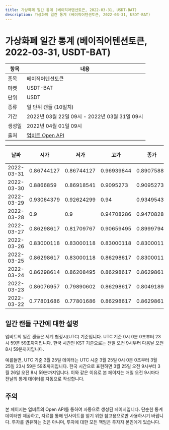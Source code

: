 ```yaml
---
title: 가상화폐 일간 통계 (베이직어텐션토큰, 2022-03-31, USDT-BAT)
description: 가상화폐 일간 통계 (베이직어텐션토큰, 2022-03-31, USDT-BAT)
---
```



가상화폐 일간 통계 (베이직어텐션토큰, 2022-03-31, USDT-BAT)
===

|항목|내용|
|--|--|
|종목|베이직어텐션토큰|
|마켓|USDT-BAT|
|단위|USDT|
|종류|일 단위 캔들 (10일치)|
|기간|2022년 03월 22일 09시 - 2022년 03월 31일 09시|
|생성일|2022년 04월 01일 09시|
|출처|[업비트 Open API](https://docs.upbit.com)|


|날짜|시가|저가|고가|종가|비고|
|--|--|--|--|--|--|
|2022-03-31|0.86744127|0.86744127|0.96939844|0.89075883|    |
|2022-03-30|0.8866859|0.86918541|0.9095273|0.9095273|    |
|2022-03-29|0.93064379|0.92624299|0.94|0.93495433|    |
|2022-03-28|0.9|0.9|0.94708286|0.94708286|    |
|2022-03-27|0.86298617|0.81709767|0.90659495|0.89997947|    |
|2022-03-26|0.83000118|0.83000118|0.83000118|0.83000118|    |
|2022-03-25|0.86298617|0.83000118|0.86298617|0.83000118|    |
|2022-03-24|0.86298614|0.86208495|0.86298617|0.86298617|    |
|2022-03-23|0.86076957|0.79890602|0.86298617|0.80491897|    |
|2022-03-22|0.77801686|0.77801686|0.86298617|0.86298617|    |


일간 캔들 구간에 대한 설명
---


업비트의 일간 캔들은 세계 협정시(UTC) 기준입니다. 
UTC 기준 0시 0분 0초부터 23시 59분 59초까지입니다. 
한국 시간인 KST 기준으로는 전일 오전 9시부터 다음날 오전 8시 59분까지입니다. 


예를들면, UTC 기준 3월 25일 데이터는 UTC 시준 3월 25일 0시 0분 0초부터 3월 25일 23시 59분 59초까지입니다. 
한국 시간으로 표현하면 3월 25일 오전 9시부터 3월 26일 오전 8시 59분까지입니다. 
이와 같은 이유로 본 페이지는 매일 오전 9시마다 전날의 통계 데이터를 자동으로 작성합니다. 


주의
---


본 페이지는 업비트의 Open API를 통하여 자동으로 생성된 페이지입니다. 
단순한 통계 데이터만 제공하고, 자료를 통해 인사이트를 얻기 위한 참고용으로만 사용하시기 바랍니다. 
투자를 권유하는 것은 아니며, 투자에 대한 모든 책임은 투자자 본인에게 있습니다. 
